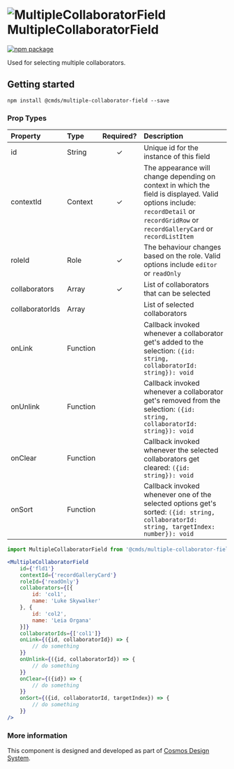 # ![MultipleCollaboratorField](https://user-images.githubusercontent.com/44801418/48134212-ec918b80-e2cb-11e8-9dcc-da88a8e2ae37.png) MultipleCollaboratorField

[![npm package][npm-badge]][npm]

Used for selecting multiple collaborators.

## Getting started

````
npm install @cmds/multiple-collaborator-field --save
````
	
### Prop Types

| Property | Type | Required? | Description |
|:---|:---|:---:|:---|
| id | String | ✓ | Unique id for the instance of this field |
| contextId | Context | ✓ | The appearance will change depending on context in which the field is displayed. Valid options include: `recordDetail` or `recordGridRow` or `recordGalleryCard` or `recordListItem` |
| roleId | Role | ✓ | The behaviour changes based on the role. Valid options include `editor` or `readOnly` |
| collaborators | Array | ✓ | List of collaborators that can be selected |
| collaboratorIds | Array |  | List of selected collaborators |
| onLink | Function |  | Callback invoked whenever a collaborator get's added to the selection: `({id: string, collaboratorId: string}): void` |
| onUnlink | Function |  | Callback invoked whenever a collaborator get's removed from the selection: `({id: string, collaboratorId: string}): void` |
| onClear | Function |  | Callback invoked whenever the selected collaborators get cleared: `({id: string}): void` |
| onSort | Function |  | Callback invoked whenever one of the selected options get's sorted: `({id: string, collaboratorId: string, targetIndex: number}): void` |

````jsx harmony
import MultipleCollaboratorField from '@cmds/multiple-collaborator-field'

<MultipleCollaboratorField
    id={'fld1'}
    contextId={'recordGalleryCard'}
    roleId={'readOnly'}
    collaborators={[{
        id: 'col1',
        name: 'Luke Skywalker'
    }, {
        id: 'col2',
        name: 'Leia Organa'
    }]}
    collaboratorIds={['col1']}
    onLink={({id, collaboratorId}) => {
        // do something
    }}
    onUnlink={({id, collaboratorId}) => {
        // do something
    }}
    onClear={({id}) => {
        // do something
    }}
    onSort={({id, collaboratorId, targetIndex}) => {
        // do something
    }}
/>
````

### More information

This component is designed and developed as part of [Cosmos Design System][cmds]. 

[cmds]: https://github.com/entercosmos/cosmos
[npm-badge]: https://img.shields.io/npm/v/@cmds/multiple-collaborator-field.svg
[npm]: https://www.npmjs.org/package/@cmds/multiple-collaborator-field
